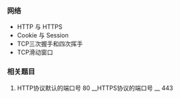 ### 网络

- HTTP 与 HTTPS
- Cookie 与 Session
- TCP三次握手和四次挥手
- TCP滑动窗口







### 相关题目

1.  HTTP协议默认的端口号 80   __HTTPS协议的端口号 __ 443